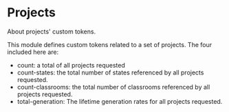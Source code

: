 # Projects

About projects' custom tokens.

This module defines custom tokens related to a set of projects. The four included here are:
- count: a total of all projects requested
- count-states: the total number of states referenced by all projects requested.
- count-classrooms: the total number of classrooms referenced by all projects requested.
- total-generation: The lifetime generation rates for all projects requested.